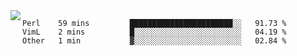 

<a href="https://github.com/anuraghazra/github-readme-stats">
  <img align="left" src="https://github-readme-stats.vercel.app/api?username=kfly8&count_private=true&show_icons=true&theme=calm" />
</a>


<!--START_SECTION:waka-->
```text
Perl    59 mins         ███████████████████████░░   91.73 % 
VimL    2 mins          █░░░░░░░░░░░░░░░░░░░░░░░░   04.19 % 
Other   1 min           ▓░░░░░░░░░░░░░░░░░░░░░░░░   02.84 % 
```
<!--END_SECTION:waka-->
